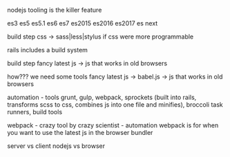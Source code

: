 nodejs tooling is the killer feature 

es3
es5
es5.1
es6
es7
es2015
es2016
es2017
es next

build step
css -> sass|less|stylus
if css were more programmable

rails includes a build system

build step
fancy latest js -> js that works in old browsers

how???
we need some tools
fancy latest js -> babel.js -> js that works in old browsers

automation - tools
grunt, gulp, webpack, sprockets (built into rails, transforms scss to css, combines js into one file and minifies), broccoli
task runners, build tools

webpack - crazy tool by crazy scientist - automation
webpack is for when you want to use the latest js in the browser
bundler

server vs client
nodejs vs browser